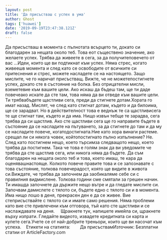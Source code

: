 ```yaml
---
layout: post
title: 'Да присъстваш с успех в ума'
author: Ghost
tags: ['huawei']
date: '2019-09-19T23:47:38.121Z'
draft: false
---
```


Да присъстваш в момента с пълнотата всърцето ти, докато си благодарен за нещата около теб. Това еот съществено значение, ако желаете успех. Трябва да живеете в сега, за да получитеповечето от вас ...Идеи, които ще ви подтикнат към успех. Няма стрес, когато живеешв момента и след като се освободите от всичките си притеснения и стрес, можете насладете се на настоящето. Защо мислите, че го наричат ​​присъстващ. Вижте, че не можетепостигнете успех, докато сте в състояние на болка. Без отрицателни мисли, вземетевие към вашите цели. Ако искаш да бъдеш там, ще ти даде повечеако искате да сте там, това няма да ви отведе към вашите цели. Ти трябвабъдете щастливи сега, преди да стигнете дотам.Хората го имат назад. Мислят, че след като стигнат дотам, където и да билоима, ще се зарадват. Но в действителност това е веднъж те са щастливисега те ще стигнат там, където и да има. Нищо извън тебще те зарадва, сега трябва да си щастлив. Ако сте щастливи сега ще го направите бъдете в състояние да се насладите на пътуването, за да стигнете до там и да му се насладите повече, когатодостигната.Ние като хора винаги растеме. срещал ли си някога човек, койтопостигнато пълно изпълнение? Не. След като постигнем нещо, което търсимза следващото нещо, което трябва да постигнем. Така че това е голям знак да ви уведомите че трябва да сте щастлив сега, или никога няма да бъдете. Да съм благодарен на нещата около теб и това, което имаш, те кара да оценявашнастояще. Колкото повече правите това и се запознавате с това състояние, толкова повечерадост, която ще видите в живота си.Виждате, че трябва да започнем да заобикаляме себе си с правилния видмислене. Толкова години сме смятали за грешен начин. Ти имашда започнете да държите нещо вътре и да гледате мислите си. Започвам дамислете с тялото си, бъдете едно с тялото си и в момента. Има нищо лошо в деня, прекрасен ден е да се живее. Вие степрисъствайте с тялото си и имате само решения. Няма проблеми като вие сте привлечени към отговора, тъй като сте щастливи и се наслаждавате на деня.     Щракнете тук, напишете имейла си, щракнете върху изпрати. Гледайте видеото, извадете кредитната си карта и купете сега.Учете се от най-добрите треньори, които ще ви насочат към успеха.    Етикети на статията:        Да присъствамИзточник: Безплатни статии от ArticleFactory.com
